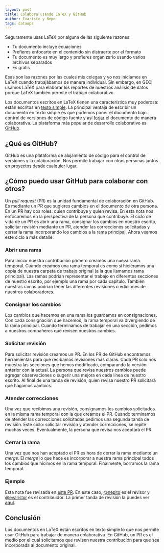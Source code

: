 ```yaml
---
layout: post
title: Colabora usando LaTeX y GitHub
author: Evaristo y Nepo
tags: dataops
---
```


Seguramente usas LaTeX por alguna de las siguiente razones:

- Tu documento incluye ecuaciones
- Prefieres enfocarte en el contenido sin distraerte por el formato
- Tu documento es muy largo y prefieres organizarlo usando varios archivos separados
- Es gratis

Esas son las razones por las cuales mis colegas y yo nos iniciamos en LaTeX cuando trabajábamos de
manera individual. Sin embargo, en GECI usamos LaTeX para elaborar los reportes de nuestros análisis
de datos porque LaTeX también permite el trabajo colaborativo.

Los documentos escritos en LaTeX tienen una característica muy poderosa: están escritos en [texto
simple](https://en.wikipedia.org/wiki/Plain_text). La principal ventaja de escribir un documento en
texto simple es que podemos poner el documento bajo control de versiones de código fuente y así
[forjar](https://en.wikipedia.org/wiki/Forge_(software)) el documento de manera colaborativa. La
plataforma más popular de desarrollo colaborativo es [GitHub](https://en.wikipedia.org/wiki/GitHub).

## ¿Qué es GitHub?

GitHub es una plataforma de alojamiento de código para el control de versiones y la colaboración.
Nos permite trabajar con otras personas juntos en proyectos desde cualquier lugar.

## ¿Cómo puedo usar GitHub para colaborar con otros?

Un _pull request_ (PR) es la unidad fundamental de colaboración en GitHub. Es mediante un PR que
sugieres cambios en el documento de otra persona. En un PR hay dos roles: quien contribuye y quien
revisa. En esta nota nos enfocaremos en la perspectiva de la persona que contribuye. El ciclo de
vida de un PR es abrir una rama, consignar los cambios en nuestro escrito, solicitar revisión
mediante un PR, atender las correcciones solicitadas y cerrar la rama incorporando los cambios a la
rama principal. Ahora veamos este ciclo a más detalle.

### Abrir una rama

Para iniciar nuestra contribución primero creamos una nueva rama temporal. Cuando creamos una rama
temporal es como si hiciéramos una copia de nuestra carpeta de trabajo original (a la que llamamos
rama principal). Las ramas podrían representar el trabajo en diferentes secciones de nuestro
escrito, por ejemplo una rama por cada capítulo. También nuestras ramas podrían tener las diferentes
revisiones o ediciones de nuestros colaboradores.

### Consignar los cambios

Los cambios que hacemos en una rama los guardamos en consignaciones. Con cada consignación que
hacemos, la rama temporal va divergiendo de la rama principal. Cuando terminamos de trabajar en una
sección, pedimos a nuestros compañeros que revisen nuestros cambios.

### Solicitar revisión

Para solicitar revisión creamos un PR. En los PR de GitHub encontramos herramientas para que
recibamos revisiones más claras. Cada PR solo nos muestra las secciones que hemos modificado,
comparando la versión anterior con la actual. La persona que revisa nuestros cambios puede agregar
observaciones o sugerir una mejora en cada línea de nuestro escrito. Al final de una tanda de
revisión, quien revisa nuestro PR solicitará que hagamos cambios.

### Atender correcciones

Una vez que recibimos una revisión, consignamos los cambios solicitados en la misma rama temporal
con la que creamos el PR. Cuando terminamos de atender las correcciones solicitadas pedimos una
segunda tanda de revisión. Este ciclo: solicitar revisión y atender correcciones, se repite muchas
veces. Eventualmente, la persona que revisa nos aceptará el PR.

### Cerrar la rama

Una vez que nos han aceptado el PR es hora de cerrar la rama mediante un _merge_. El _merge_ lo que
hace es incorporar a nuestra rama principal todos los cambios que hicimos en la rama temporal.
Finalmente, borramos la rama temporal.

### Ejemplo

Esta nota fue revisada en [este PR](https://github.com/IslasGECI/islasgeci.github.io/pull/72). En
este caso, [@nepito](https://github.com/nepito) es el revisor y
[@evaristor](https://github.com/evaristor) es el contribuidor. La primer tanda de revisión la puedes
ver [aquí](https://github.com/IslasGECI/islasgeci.github.io/pull/72#discussion_r644943765).

## Conclusión

Los documentos en LaTeX están escritos en texto simple lo que nos permite usar GitHub para trabajar
de manera colaborativa. En GitHub, un PR es el medio por el cuál solicitamos que revisen nuestra
contribución para que sea incorporada al documento original.
